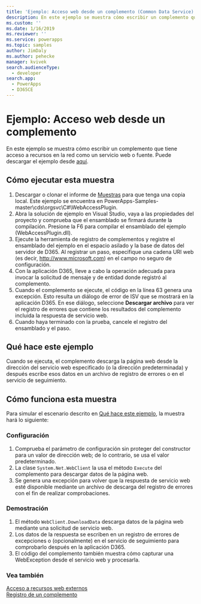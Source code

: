 ```yaml
---
title: 'Ejemplo: Acceso web desde un complemento (Common Data Service) | Microsoft Docs'
description: En este ejemplo se muestra cómo escribir un complemento que tiene acceso a recursos en la red.
ms.custom: ''
ms.date: 1/16/2019
ms.reviewer: ''
ms.service: powerapps
ms.topic: samples
author: JimDaly
ms.author: pehecke
manager: kvivek
search.audienceType:
  - developer
search.app:
  - PowerApps
  - D365CE
---
```

# <a name="sample-web-access-from-a-plug-in"></a>Ejemplo: Acceso web desde un complemento

En este ejemplo se muestra cómo escribir un complemento que tiene acceso a recursos en la red como un servicio web o fuente. Puede descargar el ejemplo desde [aquí](https://github.com/Microsoft/PowerApps-Samples/tree/master/cds/orgsvc/C%23/WebAccessPlugin).

## <a name="how-to-run-this-sample"></a>Cómo ejecutar esta muestra

1. Descargar o clonar el informe de [Muestras](https://github.com/Microsoft/PowerApps-Samples) para que tenga una copia local. Este ejemplo se encuentra en PowerApps-Samples-master\cds\orgsvc\C#\WebAccessPlugin.
2. Abra la solución de ejemplo en Visual Studio, vaya a las propiedades del proyecto y comprueba que el ensamblado se firmará durante la compilación. Presione la F6 para compilar el ensamblado del ejemplo (WebAccessPlugin.dll).
3. Ejecute la herramienta de registro de complementos y registre el ensamblado del ejemplo en el espacio asilado y la base de datos del servidor de D365. Al registrar un paso, especifique una cadena URI web (es decir, http://www.microsoft.com) en el campo no seguro de configuración.
4. Con la aplicación D365, lleve a cabo la operación adecuada para invocar la solicitud de mensaje y de entidad donde registró al complemento.
5. Cuando el complemento se ejecute, el código en la línea 63 genera una excepción. Esto resulta un diálogo de error de ISV que se mostrará en la aplicación D365. En ese diálogo, seleccione **Descargar archivo** para ver el registro de errores que contiene los resultados del complemento incluida la respuesta de servicio web.
6. Cuando haya terminado con la prueba, cancele el registro del ensamblado y el paso.

## <a name="what-this-sample-does"></a>Qué hace este ejemplo

Cuando se ejecuta, el complemento descarga la página web desde la dirección del servicio web especificado (o la dirección predeterminada) y después escribe esos datos en un archivo de registro de errores o en el servicio de seguimiento.

## <a name="how-this-sample-works"></a>Cómo funciona esta muestra

Para simular el escenario descrito en [Qué hace este ejemplo](#what-this-sample-does), la muestra hará lo siguiente:

### <a name="setup"></a>Configuración

1. Comprueba el parámetro de configuración sin proteger del constructor para un valor de dirección web; de lo contrario, se usa el valor predeterminado.
2. La clase `System.Net.WebClient` la usa el método `Execute` del complemento para descargar datos de la página web.
3. Se genera una excepción para volver que la respuesta de servicio web esté disponible mediante un archivo de descarga del registro de errores con el fin de realizar comprobaciones.

### <a name="demonstrate"></a>Demostración

1. El método `WebClient.DownloadData` descarga datos de la página web mediante una solicitud de servicio web.
2. Los datos de la respuesta se escriben en un registro de errores de excepciones o (opcionalmente) en el servicio de seguimiento para comprobarlo después en la aplicación D365.
3. El código del complemento también muestra cómo capturar una WebException desde el servicio web y procesarla.

### <a name="see-also"></a>Vea también
[Acceso a recursos web externos](../../access-web-services.md)<br/>
[Registro de un complemento](../../register-plug-in.md)